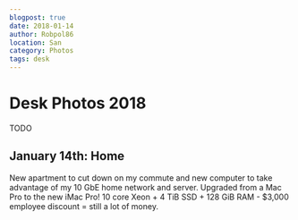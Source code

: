 ```yaml
---
blogpost: true
date: 2018-01-14
author: Robpol86
location: San
category: Photos
tags: desk
---
```


# Desk Photos 2018

TODO

## January 14th: Home

New apartment to cut down on my commute and new computer to take advantage of my 10 GbE home network and server. Upgraded from a Mac Pro to the new iMac Pro! 10 core Xeon + 4 TiB SSD + 128 GiB RAM - $3,000 employee discount = still a lot of money.

```{imgur-image} 8D4uNTL
```

